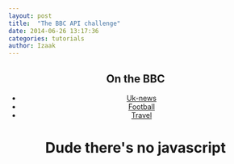 ```yaml
---
layout: post
title:  "The BBC API challenge"
date: 2014-06-26 13:17:36
categories: tutorials
author: Izaak
---
```





<center>
<div class="big-wrapper">
<div class="tab-title">
<h2>On the BBC</h2>
</div>
<!-- Nav tabs -->

<div class="small-wrapper">
<div class="tab-container">
<ul class="nav nav-tabs">
<li class="active pull-right"><a href="#fragment-uk-news" data-toggle="tab">Uk-news</a></li>
<li class="pull-right"><a href="#fragment-football" data-toggle="tab">Football</a></li>
<li class="pull-right"><a href="#fragment-travel" data-toggle="tab">Travel</a></li>
</ul>



<!-- Tab panes -->
<div class="tab-content">
<div class="tab-pane fade in active" id="fragment-uk-news">
<ol id="uk-news"></ol>
</div>
<div class="tab-pane fade" id="fragment-football">
<ol id="football"></ol>
</div>
<div class="tab-pane fade" id="fragment-travel">
<ol id="travel"></ol>
</div>
</div>
</div>
</div>

<div id="no-java">
<h1>Dude there's no javascript</h1>
</div>
</div>
</center>


